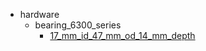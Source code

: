 * hardware
  * bearing_6300_series
    * [17_mm_id_47_mm_od_14_mm_depth](hardware/bearing_6300_series/17_mm_id_47_mm_od_14_mm_depth)
